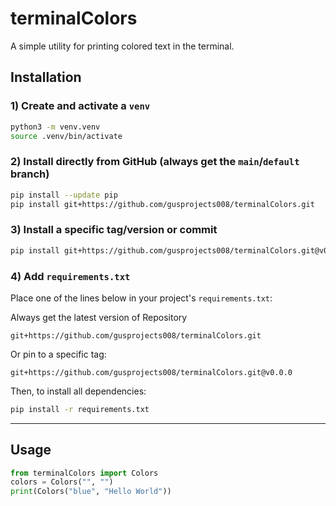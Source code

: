 # terminalColors

A simple utility for printing colored text in the terminal.

## Installation

### 1) Create and activate a `venv`

```bash
python3 -m venv.venv
source .venv/bin/activate
```
### 2) Install directly from GitHub (always get the `main`/`default` branch)

```bash
pip install --update pip
pip install git+https://github.com/gusprojects008/terminalColors.git
```

### 3) Install a specific tag/version or commit

```bash
pip install git+https://github.com/gusprojects008/terminalColors.git@v0.0.0
```

### 4) Add `requirements.txt`

Place one of the lines below in your project's `requirements.txt`:

Always get the latest version of Repository

```text
git+https://github.com/gusprojects008/terminalColors.git
```
Or pin to a specific tag:

```text
git+https://github.com/gusprojects008/terminalColors.git@v0.0.0
```

Then, to install all dependencies:

```bash
pip install -r requirements.txt
```
---

## Usage

```python
from terminalColors import Colors
colors = Colors("", "")
print(Colors("blue", "Hello World"))
```
